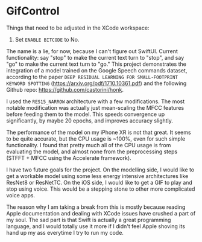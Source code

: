 # GifControl

Things that need to be adjusted in the XCode workspace:
1. Set `ENABLE BITCODE` to No.


The name is a lie, for now, because I can't figure out SwiftUI. Current functionality: say "stop" to make the current text turn to "stop", and say "go" to make the current text turn to "go." This project demonstrates the integration of a model trained on the Google Speech commands dataset, according to the paper `DEEP RESIDUAL LEARNING FOR SMALL-FOOTPRINT KEYWORD SPOTTING` (https://arxiv.org/pdf/1710.10361.pdf) and the following Github repo: https://github.com/castorini/honk. 

I used the `RES15_NARROW` architecture with a few modifications. The most notable modification was actually just mean-scaling the MFCC features before feeding them to the model. This speeds convergence up significantly, by maybe 20 epochs, and improves accuracy slightly.

The performance of the model on my iPhone XR is not that great. It seems to be quite accurate, but the CPU usage is ~100%, even for such simple functionality. I found that pretty much all of the CPU usage is from evaluating the model, and almost none from the preprocessing steps (STFFT + MFCC using the Accelerate framework). 

I have two future goals for the project. On the modelling side, I would like to get a workable model using some less energy intensive architectures like ResNet8 or ResNetTC. On the iOS side, I would like to get a GIF to play and stop using voice. This would be a stepping stone to other more complicated voice apps. 

The reason why I am taking a break from this is mostly because reading Apple documentation and dealing with XCode issues have crushed a part of my soul. The sad part is that Swift is actually a great programming language, and I would totally use it more if I didn't feel Apple shoving its hand up my ass everytime I try to run my code.

